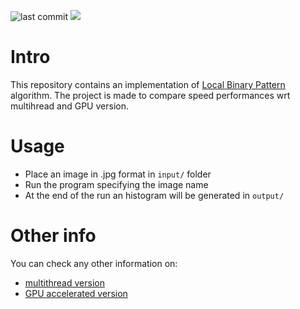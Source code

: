 ![last commit](https://img.shields.io/github/last-commit/MarcoSolarino/LBPSequential)
![](https://img.shields.io/badge/Programming_Language-c++-blue.svg)

# Intro 

This repository contains an implementation of [Local Binary Pattern](https://en.wikipedia.org/wiki/Local_binary_patterns) algorithm. The project is made to compare speed performances wrt multihread and GPU version.

# Usage

- Place an image in .jpg format in ```input/``` folder
- Run the program specifying the image name
- At the end of the run an histogram will be generated in ```output/```

# Other info
You can check any other information on:
- [multithread version](https://github.com/sim-pez/lbp_omp) 
- [GPU accelerated version](https://github.com/sim-pez/lbp_gpu)
